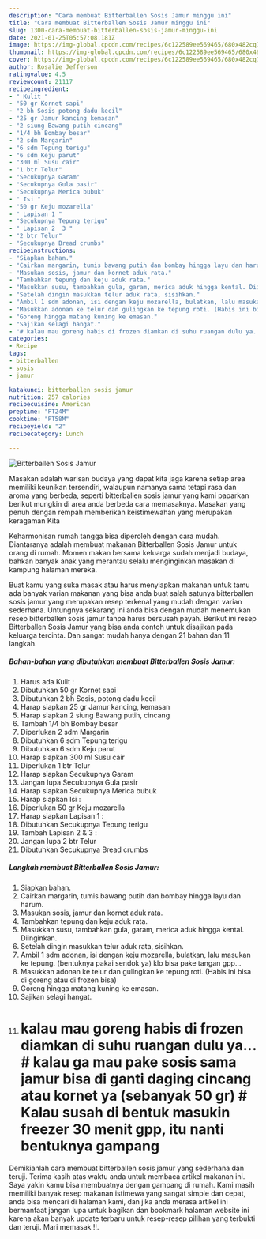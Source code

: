 ```yaml
---
description: "Cara membuat Bitterballen Sosis Jamur minggu ini"
title: "Cara membuat Bitterballen Sosis Jamur minggu ini"
slug: 1300-cara-membuat-bitterballen-sosis-jamur-minggu-ini
date: 2021-01-25T05:57:08.181Z
image: https://img-global.cpcdn.com/recipes/6c122589ee569465/680x482cq70/bitterballen-sosis-jamur-foto-resep-utama.jpg
thumbnail: https://img-global.cpcdn.com/recipes/6c122589ee569465/680x482cq70/bitterballen-sosis-jamur-foto-resep-utama.jpg
cover: https://img-global.cpcdn.com/recipes/6c122589ee569465/680x482cq70/bitterballen-sosis-jamur-foto-resep-utama.jpg
author: Rosalie Jefferson
ratingvalue: 4.5
reviewcount: 21117
recipeingredient:
- " Kulit "
- "50 gr Kornet sapi"
- "2 bh Sosis potong dadu kecil"
- "25 gr Jamur kancing kemasan"
- "2 siung Bawang putih cincang"
- "1/4 bh Bombay besar"
- "2 sdm Margarin"
- "6 sdm Tepung terigu"
- "6 sdm Keju parut"
- "300 ml Susu cair"
- "1 btr Telur"
- "Secukupnya Garam"
- "Secukupnya Gula pasir"
- "Secukupnya Merica bubuk"
- " Isi "
- "50 gr Keju mozarella"
- " Lapisan 1 "
- "Secukupnya Tepung terigu"
- " Lapisan 2  3 "
- "2 btr Telur"
- "Secukupnya Bread crumbs"
recipeinstructions:
- "Siapkan bahan."
- "Cairkan margarin, tumis bawang putih dan bombay hingga layu dan harum."
- "Masukan sosis, jamur dan kornet aduk rata."
- "Tambahkan tepung dan keju aduk rata."
- "Masukkan susu, tambahkan gula, garam, merica aduk hingga kental. Diinginkan."
- "Setelah dingin masukkan telur aduk rata, sisihkan."
- "Ambil 1 sdm adonan, isi dengan keju mozarella, bulatkan, lalu masukan ke tepung. (bentuknya pakai sendok ya) klo bisa pake tangan gpp..."
- "Masukkan adonan ke telur dan gulingkan ke tepung roti. (Habis ini bisa di goreng atau di frozen bisa)"
- "Goreng hingga matang kuning ke emasan."
- "Sajikan selagi hangat."
- "# kalau mau goreng habis di frozen diamkan di suhu ruangan dulu ya... # kalau ga mau pake sosis sama jamur bisa di ganti daging cincang atau kornet ya (sebanyak 50 gr) # Kalau susah di bentuk masukin freezer 30 menit gpp, itu nanti bentuknya gampang"
categories:
- Recipe
tags:
- bitterballen
- sosis
- jamur

katakunci: bitterballen sosis jamur 
nutrition: 257 calories
recipecuisine: American
preptime: "PT24M"
cooktime: "PT58M"
recipeyield: "2"
recipecategory: Lunch

---
```



![Bitterballen Sosis Jamur](https://img-global.cpcdn.com/recipes/6c122589ee569465/680x482cq70/bitterballen-sosis-jamur-foto-resep-utama.jpg)

Masakan adalah warisan budaya yang dapat kita jaga karena setiap area memiliki keunikan tersendiri, walaupun namanya sama tetapi rasa dan aroma yang berbeda, seperti bitterballen sosis jamur yang kami paparkan berikut mungkin di area anda berbeda cara memasaknya. Masakan yang penuh dengan rempah memberikan keistimewahan yang merupakan keragaman Kita



Keharmonisan rumah tangga bisa diperoleh dengan cara mudah. Diantaranya adalah membuat makanan Bitterballen Sosis Jamur untuk orang di rumah. Momen makan bersama keluarga sudah menjadi budaya, bahkan banyak anak yang merantau selalu menginginkan masakan di kampung halaman mereka.

Buat kamu yang suka masak atau harus menyiapkan makanan untuk tamu ada banyak varian makanan yang bisa anda buat salah satunya bitterballen sosis jamur yang merupakan resep terkenal yang mudah dengan varian sederhana. Untungnya sekarang ini anda bisa dengan mudah menemukan resep bitterballen sosis jamur tanpa harus bersusah payah.
Berikut ini resep Bitterballen Sosis Jamur yang bisa anda contoh untuk disajikan pada keluarga tercinta. Dan sangat mudah hanya dengan 21 bahan dan 11 langkah.


<!--inarticleads1-->

##### Bahan-bahan yang dibutuhkan membuat Bitterballen Sosis Jamur:

1. Harus ada  Kulit :
1. Dibutuhkan 50 gr Kornet sapi
1. Dibutuhkan 2 bh Sosis, potong dadu kecil
1. Harap siapkan 25 gr Jamur kancing, kemasan
1. Harap siapkan 2 siung Bawang putih, cincang
1. Tambah 1/4 bh Bombay besar
1. Diperlukan 2 sdm Margarin
1. Dibutuhkan 6 sdm Tepung terigu
1. Dibutuhkan 6 sdm Keju parut
1. Harap siapkan 300 ml Susu cair
1. Diperlukan 1 btr Telur
1. Harap siapkan Secukupnya Garam
1. Jangan lupa Secukupnya Gula pasir
1. Harap siapkan Secukupnya Merica bubuk
1. Harap siapkan  Isi :
1. Diperlukan 50 gr Keju mozarella
1. Harap siapkan  Lapisan 1 :
1. Dibutuhkan Secukupnya Tepung terigu
1. Tambah  Lapisan 2 &amp; 3 :
1. Jangan lupa 2 btr Telur
1. Dibutuhkan Secukupnya Bread crumbs




<!--inarticleads2-->

##### Langkah membuat  Bitterballen Sosis Jamur:

1. Siapkan bahan.
1. Cairkan margarin, tumis bawang putih dan bombay hingga layu dan harum.
1. Masukan sosis, jamur dan kornet aduk rata.
1. Tambahkan tepung dan keju aduk rata.
1. Masukkan susu, tambahkan gula, garam, merica aduk hingga kental. Diinginkan.
1. Setelah dingin masukkan telur aduk rata, sisihkan.
1. Ambil 1 sdm adonan, isi dengan keju mozarella, bulatkan, lalu masukan ke tepung. (bentuknya pakai sendok ya) klo bisa pake tangan gpp...
1. Masukkan adonan ke telur dan gulingkan ke tepung roti. (Habis ini bisa di goreng atau di frozen bisa)
1. Goreng hingga matang kuning ke emasan.
1. Sajikan selagi hangat.
1. # kalau mau goreng habis di frozen diamkan di suhu ruangan dulu ya... # kalau ga mau pake sosis sama jamur bisa di ganti daging cincang atau kornet ya (sebanyak 50 gr) # Kalau susah di bentuk masukin freezer 30 menit gpp, itu nanti bentuknya gampang




Demikianlah cara membuat bitterballen sosis jamur yang sederhana dan teruji. Terima kasih atas waktu anda untuk membaca artikel makanan ini. Saya yakin kamu bisa membuatnya dengan gampang di rumah. Kami masih memiliki banyak resep makanan istimewa yang sangat simple dan cepat, anda bisa mencari di halaman kami, dan jika anda merasa artikel ini bermanfaat jangan lupa untuk bagikan dan bookmark halaman website ini karena akan banyak update terbaru untuk resep-resep pilihan yang terbukti dan teruji. Mari memasak !!. 
